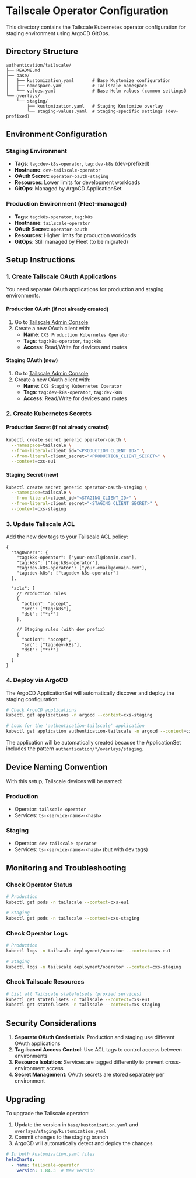 # Tailscale Operator Configuration

This directory contains the Tailscale Kubernetes operator configuration for staging environment using ArgoCD GitOps.

## Directory Structure

```
authentication/tailscale/
├── README.md
├── base/
│   ├── kustomization.yaml       # Base Kustomize configuration
│   ├── namespace.yaml           # Tailscale namespace
│   └── values.yaml              # Base Helm values (common settings)
└── overlays/
    └── staging/
        ├── kustomization.yaml   # Staging Kustomize overlay
        └── staging-values.yaml  # Staging-specific settings (dev-prefixed)
```

## Environment Configuration

### Staging Environment  
- **Tags**: `tag:dev-k8s-operator`, `tag:dev-k8s` (dev-prefixed)
- **Hostname**: `dev-tailscale-operator`
- **OAuth Secret**: `operator-oauth-staging`
- **Resources**: Lower limits for development workloads
- **GitOps**: Managed by ArgoCD ApplicationSet

### Production Environment (Fleet-managed)
- **Tags**: `tag:k8s-operator`, `tag:k8s`
- **Hostname**: `tailscale-operator`
- **OAuth Secret**: `operator-oauth`
- **Resources**: Higher limits for production workloads
- **GitOps**: Still managed by Fleet (to be migrated)

## Setup Instructions

### 1. Create Tailscale OAuth Applications

You need separate OAuth applications for production and staging environments.

#### Production OAuth (if not already created)
1. Go to [Tailscale Admin Console](https://login.tailscale.com/admin/settings/keys)
2. Create a new OAuth client with:
   - **Name**: `CXS Production Kubernetes Operator`
   - **Tags**: `tag:k8s-operator`, `tag:k8s`
   - **Access**: Read/Write for devices and routes

#### Staging OAuth (new)
1. Go to [Tailscale Admin Console](https://login.tailscale.com/admin/settings/keys)
2. Create a new OAuth client with:
   - **Name**: `CXS Staging Kubernetes Operator`
   - **Tags**: `tag:dev-k8s-operator`, `tag:dev-k8s`
   - **Access**: Read/Write for devices and routes

### 2. Create Kubernetes Secrets

#### Production Secret (if not already created)
```bash
kubectl create secret generic operator-oauth \
  --namespace=tailscale \
  --from-literal=client_id="<PRODUCTION_CLIENT_ID>" \
  --from-literal=client_secret="<PRODUCTION_CLIENT_SECRET>" \
  --context=cxs-eu1
```

#### Staging Secret (new)
```bash
kubectl create secret generic operator-oauth-staging \
  --namespace=tailscale \
  --from-literal=client_id="<STAGING_CLIENT_ID>" \
  --from-literal=client_secret="<STAGING_CLIENT_SECRET>" \
  --context=cxs-staging
```

### 3. Update Tailscale ACL

Add the new dev tags to your Tailscale ACL policy:

```jsonc
{
  "tagOwners": {
    "tag:k8s-operator": ["your-email@domain.com"],
    "tag:k8s": ["tag:k8s-operator"],
    "tag:dev-k8s-operator": ["your-email@domain.com"],
    "tag:dev-k8s": ["tag:dev-k8s-operator"]
  },
  
  "acls": [
    // Production rules
    {
      "action": "accept",
      "src": ["tag:k8s"],
      "dst": ["*:*"]
    },
    
    // Staging rules (with dev prefix)
    {
      "action": "accept", 
      "src": ["tag:dev-k8s"],
      "dst": ["*:*"]
    }
  ]
}
```

### 4. Deploy via ArgoCD

The ArgoCD ApplicationSet will automatically discover and deploy the staging configuration:

```bash
# Check ArgoCD applications
kubectl get applications -n argocd --context=cxs-staging

# Look for the 'authentication-tailscale' application
kubectl get application authentication-tailscale -n argocd --context=cxs-staging -o yaml
```

The application will be automatically created because the ApplicationSet includes the pattern `authentication/*/overlays/staging`.

## Device Naming Convention

With this setup, Tailscale devices will be named:

### Production
- Operator: `tailscale-operator`
- Services: `ts-<service-name>-<hash>`

### Staging  
- Operator: `dev-tailscale-operator`
- Services: `ts-<service-name>-<hash>` (but with dev tags)

## Monitoring and Troubleshooting

### Check Operator Status
```bash
# Production
kubectl get pods -n tailscale --context=cxs-eu1

# Staging
kubectl get pods -n tailscale --context=cxs-staging
```

### Check Operator Logs
```bash
# Production
kubectl logs -n tailscale deployment/operator --context=cxs-eu1

# Staging
kubectl logs -n tailscale deployment/operator --context=cxs-staging
```

### Check Tailscale Resources
```bash
# List all Tailscale statefulsets (proxied services)
kubectl get statefulsets -n tailscale --context=cxs-eu1
kubectl get statefulsets -n tailscale --context=cxs-staging
```

## Security Considerations

1. **Separate OAuth Credentials**: Production and staging use different OAuth applications
2. **Tag-based Access Control**: Use ACL tags to control access between environments
3. **Resource Isolation**: Services are tagged differently to prevent cross-environment access
4. **Secret Management**: OAuth secrets are stored separately per environment

## Upgrading

To upgrade the Tailscale operator:

1. Update the version in `base/kustomization.yaml` and `overlays/staging/kustomization.yaml`
2. Commit changes to the staging branch
3. ArgoCD will automatically detect and deploy the changes

```yaml
# In both kustomization.yaml files
helmCharts:
  - name: tailscale-operator
    version: 1.84.3  # New version
```
